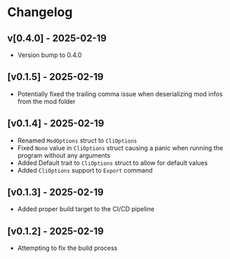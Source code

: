 # Changelog

## v[0.4.0] - 2025-02-19

- Version bump to 0.4.0

## [v0.1.5] - 2025-02-19

- Potentially fixed the trailing comma issue when deserializing mod infos from the mod folder

## [v0.1.4] - 2025-02-19

- Renamed `ModOptions` struct to `CliOptions`
- Fixed `None` value in `CliOptions` struct causing a panic when running the program without any arguments
- Added Default trait to `CliOptions` struct to allow for default values
- Added `CliOptions` support to `Export` command

## [v0.1.3] - 2025-02-19

- Added proper build target to the CI/CD pipeline

## [v0.1.2] - 2025-02-19

- Attempting to fix the build process